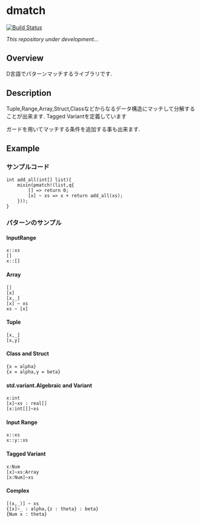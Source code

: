 # dmatch
[![Build Status](https://travis-ci.org/namachan10777/dmatch.svg?branch=develop)](https://travis-ci.org/namachan10777/dmatch)

*This repository under development...*

## Overview
D言語でパターンマッチするライブラリです.
## Description
Tuple,Range,Array,Struct,Classなどからなるデータ構造にマッチして分解することが出来ます.
Tagged Variantを定義しています

ガードを用いてマッチする条件を追加する事も出来ます.
## Example
### サンプルコード
```
int add_all(int[] list){
	mixin(pmatch!(list,q{
		[] => return 0;
		[x] ~ xs => x + return add_all(xs);
	}));
}
```
### パターンのサンプル

#### InputRange
```
x::xs
[]
x::[]
```
#### Array
```
[]
[x]
[x,_]
[x] ~ xs
xs ~ [x]
```

#### Tuple
```
[x,_]
[x,y]
```
#### Class and Struct
```
{x = alpha}
{x = alpha,y = beta}
```
#### std.variant.Algebraic and Variant
```
x:int
[x]~xs : real[]
[x:int[]]~xs
```
#### Input Range
```
x::xs
x::y::xs
```
#### Tagged Variant
```
x:Num
[x]~xs:Array
[x:Num]~xs
```
#### Complex
```
[(x,_)] ~ xs
{[x]~_ : alpha,{z : theta} : beta}
{Num x : theta}
```
